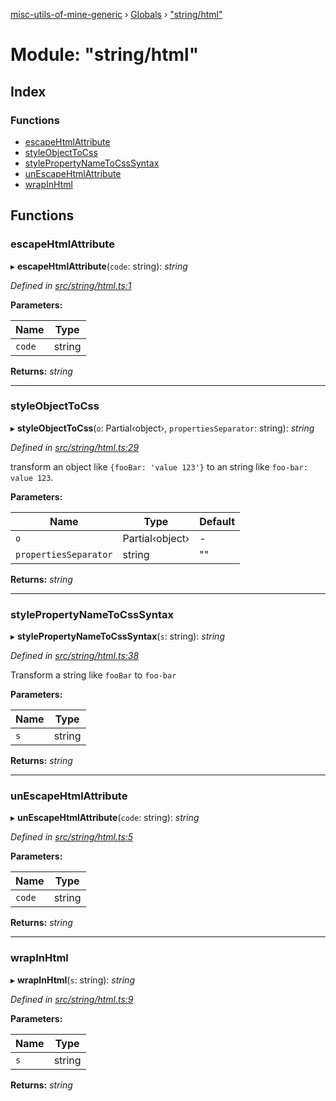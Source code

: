 [misc-utils-of-mine-generic](../README.md) › [Globals](../globals.md) › ["string/html"](_string_html_.md)

# Module: "string/html"

## Index

### Functions

* [escapeHtmlAttribute](_string_html_.md#escapehtmlattribute)
* [styleObjectToCss](_string_html_.md#styleobjecttocss)
* [stylePropertyNameToCssSyntax](_string_html_.md#stylepropertynametocsssyntax)
* [unEscapeHtmlAttribute](_string_html_.md#unescapehtmlattribute)
* [wrapInHtml](_string_html_.md#wrapinhtml)

## Functions

###  escapeHtmlAttribute

▸ **escapeHtmlAttribute**(`code`: string): *string*

*Defined in [src/string/html.ts:1](https://github.com/cancerberoSgx/misc-utils-of-mine/blob/4b5e32c/misc-utils-of-mine-generic/src/string/html.ts#L1)*

**Parameters:**

Name | Type |
------ | ------ |
`code` | string |

**Returns:** *string*

___

###  styleObjectToCss

▸ **styleObjectToCss**(`o`: Partial‹object›, `propertiesSeparator`: string): *string*

*Defined in [src/string/html.ts:29](https://github.com/cancerberoSgx/misc-utils-of-mine/blob/4b5e32c/misc-utils-of-mine-generic/src/string/html.ts#L29)*

transform an object like `{fooBar: 'value 123'}` to an string like `foo-bar: value 123`.

**Parameters:**

Name | Type | Default |
------ | ------ | ------ |
`o` | Partial‹object› | - |
`propertiesSeparator` | string | "" |

**Returns:** *string*

___

###  stylePropertyNameToCssSyntax

▸ **stylePropertyNameToCssSyntax**(`s`: string): *string*

*Defined in [src/string/html.ts:38](https://github.com/cancerberoSgx/misc-utils-of-mine/blob/4b5e32c/misc-utils-of-mine-generic/src/string/html.ts#L38)*

Transform a string like `fooBar` to `foo-bar`

**Parameters:**

Name | Type |
------ | ------ |
`s` | string |

**Returns:** *string*

___

###  unEscapeHtmlAttribute

▸ **unEscapeHtmlAttribute**(`code`: string): *string*

*Defined in [src/string/html.ts:5](https://github.com/cancerberoSgx/misc-utils-of-mine/blob/4b5e32c/misc-utils-of-mine-generic/src/string/html.ts#L5)*

**Parameters:**

Name | Type |
------ | ------ |
`code` | string |

**Returns:** *string*

___

###  wrapInHtml

▸ **wrapInHtml**(`s`: string): *string*

*Defined in [src/string/html.ts:9](https://github.com/cancerberoSgx/misc-utils-of-mine/blob/4b5e32c/misc-utils-of-mine-generic/src/string/html.ts#L9)*

**Parameters:**

Name | Type |
------ | ------ |
`s` | string |

**Returns:** *string*
